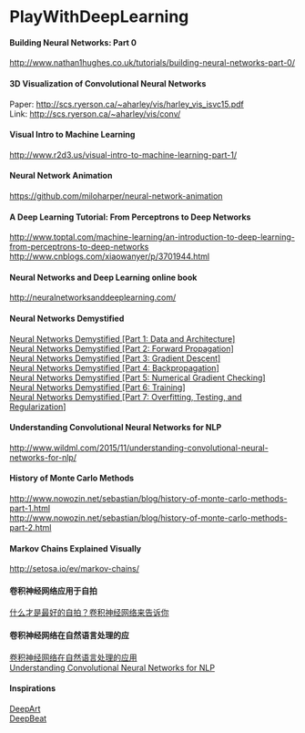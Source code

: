 # PlayWithDeepLearning

#### Building Neural Networks: Part 0
http://www.nathan1hughes.co.uk/tutorials/building-neural-networks-part-0/

#### 3D Visualization of Convolutional Neural Networks
Paper: http://scs.ryerson.ca/~aharley/vis/harley_vis_isvc15.pdf  
Link: http://scs.ryerson.ca/~aharley/vis/conv/


#### Visual Intro to Machine Learning
http://www.r2d3.us/visual-intro-to-machine-learning-part-1/

#### Neural Network Animation
https://github.com/miloharper/neural-network-animation

#### A Deep Learning Tutorial: From Perceptrons to Deep Networks
http://www.toptal.com/machine-learning/an-introduction-to-deep-learning-from-perceptrons-to-deep-networks  
http://www.cnblogs.com/xiaowanyer/p/3701944.html  

#### Neural Networks and Deep Learning online book
http://neuralnetworksanddeeplearning.com/

#### Neural Networks Demystified 
[Neural Networks Demystified [Part 1: Data and Architecture]](https://www.youtube.com/watch?v=bxe2T-V8XRs)  
[Neural Networks Demystified [Part 2: Forward Propagation]](https://www.youtube.com/watch?v=UJwK6jAStmg)  
[Neural Networks Demystified [Part 3: Gradient Descent]](https://www.youtube.com/watch?v=5u0jaA3qAGk)  
[Neural Networks Demystified [Part 4: Backpropagation]](https://www.youtube.com/watch?v=GlcnxUlrtek)  
[Neural Networks Demystified [Part 5: Numerical Gradient Checking]](https://www.youtube.com/watch?v=pHMzNW8Agq4)  
[Neural Networks Demystified [Part 6: Training]](https://www.youtube.com/watch?v=9KM9Td6RVgQ)  
[Neural Networks Demystified [Part 7: Overfitting, Testing, and Regularization]](https://www.youtube.com/watch?v=S4ZUwgesjS8)  

#### Understanding Convolutional Neural Networks for NLP
http://www.wildml.com/2015/11/understanding-convolutional-neural-networks-for-nlp/

#### History of Monte Carlo Methods
http://www.nowozin.net/sebastian/blog/history-of-monte-carlo-methods-part-1.html  
http://www.nowozin.net/sebastian/blog/history-of-monte-carlo-methods-part-2.html

#### Markov Chains Explained Visually
http://setosa.io/ev/markov-chains/

#### 卷积神经网络应用于自拍
[什么才是最好的自拍？卷积神经网络来告诉你](http://mp.weixin.qq.com/s?__biz=MzA3MzI4MjgzMw==&mid=400386955&idx=1&sn=3bd3ef242aff44d9e1badcaec8e7317a&scene=1&srcid=1108apvr6jYZHD2PIt0G2z3Y&key=d4b25ade3662d64367758b72a9abd1d8d8713521875ee645f66cfe3f992c82648c5626ba2cfa180984421f12806e79c4&ascene=1&uin=OTE0NTE3ODQx&devicetype=webwx&version=70000001&pass_ticket=tArUOWbqwITpzjQ3azGIO6N2B47ppHw3S7rTD0yckGwtFSqXlefYVgvRLmK2eqi5)

#### 卷积神经网络在自然语言处理的应
[卷积神经网络在自然语言处理的应用](http://www.csdn.net/article/2015-11-11/2826192)  
[Understanding Convolutional Neural Networks for NLP](http://www.wildml.com/2015/11/understanding-convolutional-neural-networks-for-nlp/)  


#### Inspirations
[DeepArt](http://www.deepart.io/)  
[DeepBeat](http://www.deepbeat.org/)

